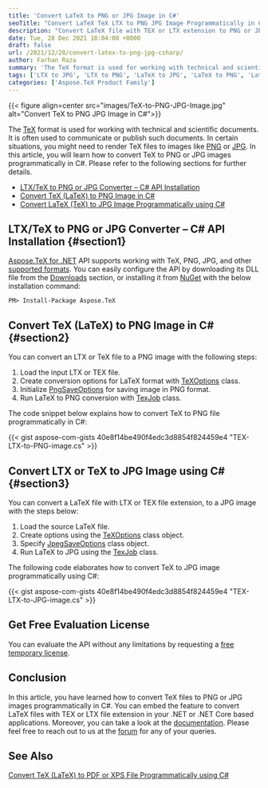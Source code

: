 ```yaml
---
title: 'Convert LaTeX to PNG or JPG Image in C#'
seoTitle: "Convert LaTeX TeX LTX to PNG JPG Image Programmatically in C#"
description: "Convert LaTeX file with TEX or LTX extension to PNG or JPG file programmatically in C#. Render latex to image in .NET."
date: Tue, 28 Dec 2021 18:04:00 +0000
draft: false
url: /2021/12/28/convert-latex-to-png-jpg-csharp/
author: Farhan Raza
summary: 'The TeX format is used for working with technical and scientific documents. It is often used to communicate or publish such documents. In certain situations, you might need to render TeX files to images like PNG or JPG. In this article, you will learn how to **convert TeX to PNG or JPG images programmatically in C#**. Please refer to the following sections for further details.'
tags: ['LTX to JPG', 'LTX to PNG', 'LaTeX to JPG', 'LaTeX to PNG', 'Latex to Image in csharp', 'Latex to JPG in C#', 'Latex to PNG in csharp', 'TeX to JPG', 'TeX to PNG']
categories: ['Aspose.TeX Product Family']
---
```




{{< figure align=center src="images/TeX-to-PNG-JPG-Image.jpg" alt="Convert TeX to PNG JPG Image in C#">}}


The [TeX][1] format is used for working with technical and scientific documents. It is often used to communicate or publish such documents. In certain situations, you might need to render TeX files to images like [PNG][2] or [JPG][3]. In this article, you will learn how to convert TeX to PNG or JPG images programmatically in C#. Please refer to the following sections for further details.

*   [LTX/TeX to PNG or JPG Converter – C# API Installation][4]
*   [Convert TeX (LaTeX) to PNG Image in C#][5]
*   [Convert LaTeX (TeX) to JPG Image Programmatically using C#][6]

## LTX/TeX to PNG or JPG Converter – C# API Installation {#section1}

[Aspose.TeX for .NET][7] API supports working with TeX, PNG, JPG, and other [supported formats][8]. You can easily configure the API by downloading its DLL file from the [Downloads][9] section, or installing it from [NuGet][10] with the below installation command:

```
PM> Install-Package Aspose.TeX
```

## Convert TeX (LaTeX) to PNG Image in C# {#section2}

You can convert an LTX or TeX file to a PNG image with the following steps:

1.  Load the input LTX or TEX file.
2.  Create conversion options for LaTeX format with [TeXOptions][11] class.
3.  Initialize [PngSaveOptions][12] for saving image in PNG format.
4.  Run LaTeX to PNG conversion with [TexJob][13] class.

The code snippet below explains how to convert TeX to PNG file programmatically in C#:

{{< gist aspose-com-gists 40e8f14be490f4edc3d8854f824459e4 "TEX-LTX-to-PNG-image.cs" >}}

## Convert LTX or TeX to JPG Image using C# {#section3}

You can convert a LaTeX file with LTX or TEX file extension, to a JPG image with the steps below:

1.  Load the source LaTeX file.
2.  Create options using the [TeXOptions][14] class object.
3.  Specify [JpegSaveOptions][15] class object.
4.  Run LaTeX to JPG using the [TexJob][16] class.

The following code elaborates how to convert TeX to JPG image programmatically using C#:

{{< gist aspose-com-gists 40e8f14be490f4edc3d8854f824459e4 "TEX-LTX-to-JPG-image.cs" >}}

## Get Free Evaluation License

You can evaluate the API without any limitations by requesting a [free temporary license][17].

## Conclusion

In this article, you have learned how to convert TeX files to PNG or JPG images programmatically in C#. You can embed the feature to convert LaTeX files with TEX or LTX file extension in your .NET or .NET Core based applications. Moreover, you can take a look at the [documentation][18]. Please feel free to reach out to us at the [forum][19] for any of your queries.

## See Also

[Convert TeX (LaTeX) to PDF or XPS File Programmatically using C#][20]




[1]: https://docs.fileformat.com/page-description-language/tex/
[2]: https://docs.fileformat.com/image/png/
[3]: https://docs.fileformat.com/image/jpeg/
[4]: #section1
[5]: #section2
[6]: #section4
[7]: https://products.aspose.com/tex/net
[8]: https://docs.aspose.com/tex/net/supported-file-formats/
[9]: https://downloads.aspose.com/tex/net
[10]: https://www.nuget.org/packages/Aspose.TeX/
[11]: https://apireference.aspose.com/tex/net/aspose.tex/texoptions
[12]: https://apireference.aspose.com/tex/net/aspose.tex.presentation.image/pngsaveoptions
[13]: https://apireference.aspose.com/tex/net/aspose.tex/texjob
[14]: https://apireference.aspose.com/tex/net/aspose.tex/texoptions
[15]: https://apireference.aspose.com/tex/net/aspose.tex.presentation.image/jpegsaveoptions
[16]: https://apireference.aspose.com/tex/net/aspose.tex/texjob
[17]: https://purchase.aspose.com/temporary-license
[18]: https://docs.aspose.com/tex/net/
[19]: https://forum.aspose.com/c/tex
[20]: https://blog.aspose.com/2021/04/13/convert-tex-latex-to-pdf-xps-csharp/




